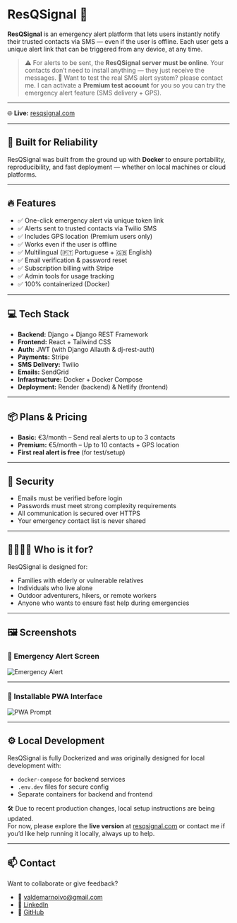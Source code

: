 # ResQSignal 🚨

**ResQSignal** is an emergency alert platform that lets users instantly notify their trusted contacts via SMS — even if the user is offline. Each user gets a unique alert link that can be triggered from any device, at any time.

> ⚠️ For alerts to be sent, the **ResQSignal server must be online**. Your contacts don’t need to install anything — they just receive the messages.
> 🧪 Want to test the real SMS alert system? please contact me.
> I can activate a **Premium test account** for you so you can try the emergency alert feature (SMS delivery + GPS).  

---

🌐 **Live:** [resqsignal.com](https://resqsignal.com)

---

## 🔧 Built for Reliability

ResQSignal was built from the ground up with **Docker** to ensure portability, reproducibility, and fast deployment — whether on local machines or cloud platforms.

---

## 🔥 Features

- ✅ One-click emergency alert via unique token link  
- ✅ Alerts sent to trusted contacts via Twilio SMS  
- ✅ Includes GPS location (Premium users only)  
- ✅ Works even if the user is offline  
- ✅ Multilingual (🇵🇹 Portuguese + 🇬🇧 English)  
- ✅ Email verification & password reset  
- ✅ Subscription billing with Stripe  
- ✅ Admin tools for usage tracking  
- ✅ 100% containerized (Docker)

---

## 💻 Tech Stack

- **Backend:** Django + Django REST Framework  
- **Frontend:** React + Tailwind CSS  
- **Auth:** JWT (with Django Allauth & dj-rest-auth)  
- **Payments:** Stripe  
- **SMS Delivery:** Twilio  
- **Emails:** SendGrid  
- **Infrastructure:** Docker + Docker Compose  
- **Deployment:** Render (backend) & Netlify (frontend)

---

## 📦 Plans & Pricing

- **Basic:** €3/month – Send real alerts to up to 3 contacts  
- **Premium:** €5/month – Up to 10 contacts + GPS location    
- **First real alert is free** (for test/setup)

---

## 🔐 Security

- Emails must be verified before login  
- Passwords must meet strong complexity requirements  
- All communication is secured over HTTPS  
- Your emergency contact list is never shared

---

## 👨‍👩‍👧‍👦 Who is it for?

ResQSignal is designed for:

- Families with elderly or vulnerable relatives  
- Individuals who live alone  
- Outdoor adventurers, hikers, or remote workers  
- Anyone who wants to ensure fast help during emergencies

---

## 🖼️ Screenshots

### 📲 Emergency Alert Screen

![Emergency Alert](screenshots/Alert.png)

---

### 📱 Installable PWA Interface

![PWA Prompt](screenshots/PWA.png)

---

## ⚙️ Local Development

ResQSignal is fully Dockerized and was originally designed for local development with:

- `docker-compose` for backend services
- `.env.dev` files for secure config
- Separate containers for backend and frontend

🛠️ Due to recent production changes, local setup instructions are being updated.  
For now, please explore the **live version** at [resqsignal.com](https://resqsignal.com) or contact me if you’d like help running it locally, always up to help.

---

## 📫 Contact

Want to collaborate or give feedback?

- 📧 valdemarnoivo@gmail.com  
- 🔗 [LinkedIn](https://www.linkedin.com/in/valdemar-santos)  
- 🐙 [GitHub](https://github.com/juganstar)
